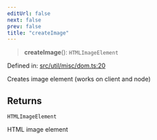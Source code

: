 ```yaml
---
editUrl: false
next: false
prev: false
title: "createImage"
---
```


> **createImage**(): `HTMLImageElement`

Defined in: [src/util/misc/dom.ts:20](https://github.com/fabricjs/fabric.js/blob/8748628df7e9de00ba77413bfc3ad9e9fe9d4f30/src/util/misc/dom.ts#L20)

Creates image element (works on client and node)

## Returns

`HTMLImageElement`

HTML image element
